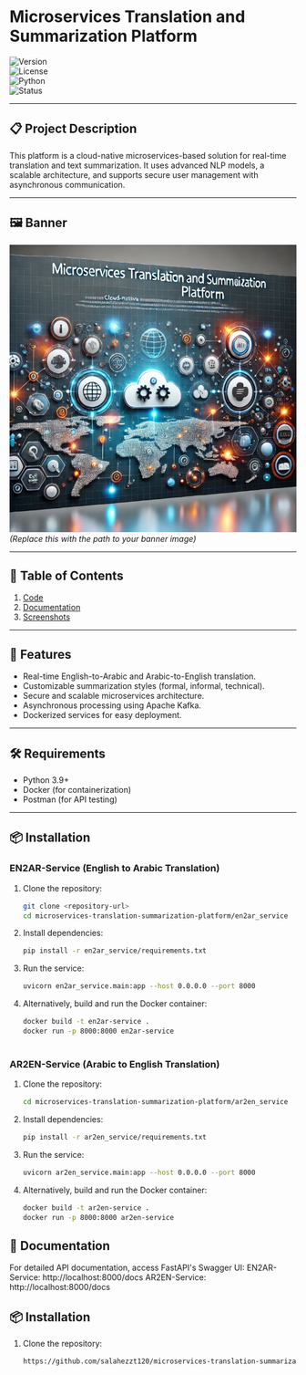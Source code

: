 # **Microservices Translation and Summarization Platform**

![Version](https://img.shields.io/badge/version-1.0-blue)  
![License](https://img.shields.io/badge/license-MIT-green)  
![Python](https://img.shields.io/badge/Python-3.9-orange)  
![Status](https://img.shields.io/badge/status-In_Progress-yellow)

---

## 📋 **Project Description**
This platform is a cloud-native microservices-based solution for real-time translation and text summarization. It uses advanced NLP models, a scalable architecture, and supports secure user management with asynchronous communication.

---

## 🖼️ **Banner**
![Translation Platform Banner](banner12.png) *(Replace this with the path to your banner image)*

---

## 📑 **Table of Contents**
1. [Code](#code)  
2. [Documentation](#documentation)  
3. [Screenshots](#screenshots)  

---

## 🌟 **Features**
- Real-time English-to-Arabic and Arabic-to-English translation.
- Customizable summarization styles (formal, informal, technical).
- Secure and scalable microservices architecture.
- Asynchronous processing using Apache Kafka.
- Dockerized services for easy deployment.

---

## 🛠️ **Requirements**
- Python 3.9+
- Docker (for containerization)
- Postman (for API testing)

---

## 📦 **Installation**
### **EN2AR-Service (English to Arabic Translation)**

1. Clone the repository:
   ```bash
   git clone <repository-url>
   cd microservices-translation-summarization-platform/en2ar_service
2. Install dependencies:
   ```bash
   pip install -r en2ar_service/requirements.txt
4. Run the service:
   ```bash
   uvicorn en2ar_service.main:app --host 0.0.0.0 --port 8000
6. Alternatively, build and run the Docker container:
   ```bash
   docker build -t en2ar-service .
   docker run -p 8000:8000 en2ar-service
  
### **AR2EN-Service (Arabic to English Translation)**

1. Clone the repository:
   ```bash
   cd microservices-translation-summarization-platform/ar2en_service

2. Install dependencies:
   ```bash
   pip install -r ar2en_service/requirements.txt

4. Run the service:
   ```bash
   uvicorn ar2en_service.main:app --host 0.0.0.0 --port 8000

6. Alternatively, build and run the Docker container:
   ```bash
   docker build -t ar2en-service .
   docker run -p 8000:8000 ar2en-service
   
## 📑 **Documentation**
For detailed API documentation, access FastAPI's Swagger UI:
EN2AR-Service: http://localhost:8000/docs
AR2EN-Service: http://localhost:8000/docs

## 📦 Installation
1. Clone the repository:
   ```bash
   https://github.com/salahezzt120/microservices-translation-summarization-platform.git
